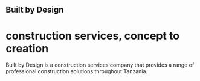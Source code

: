 ## Built by Design
# construction services, concept to creation

Built by Design is a construction services company that provides a range of professional construction solutions throughout Tanzania.
